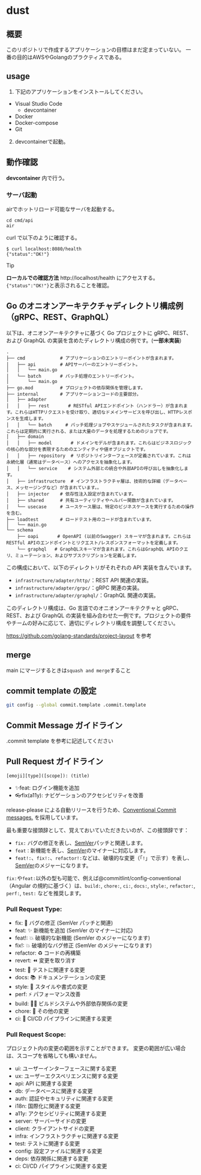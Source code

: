 # dust

## 概要

このリポジトリで作成するアプリケーションの目標はまだ定まっていない。
一番の目的はAWSやGolangのプラクティスである。

## usage

1. 下記のアプリケーションをインストールしてください。

- Visual Studio Code
  - devcontainer
- Docker
- Docker-compose
- Git

2. devcontainerで起動。


## 動作確認

**devcontainer** 内で行う。

### サーバ起動

airでホットリロード可能なサーバを起動する。

```
cd cmd/api
air
```

curl で以下のように確認する。

```
$ curl localhost:8080/health
{"status":"OK!"}
```

> [!TIP]
> **ローカルでの確認方法**
> http://localhost/health にアクセスする。
> `{"status":"OK!"}`と表示されることを確認。

## Go のオニオンアーキテクチャディレクトリ構成例（gRPC、REST、GraphQL）

以下は、オニオンアーキテクチャに基づく Go プロジェクトに gRPC、REST、および GraphQL の実装を含めたディレクトリ構成の例です。(**一部未実装**)

```
.
├── cmd             # アプリケーションのエントリーポイントが含まれます。
│   ├── api         # APIサーバーのエントリーポイント。
│   │   └── main.go
│   └── batch       # バッチ処理のエントリーポイント。
│       └── main.go
├── go.mod          # プロジェクトの依存関係を管理します。
├── internal        # アプリケーションコードの主要部分。
│   ├── adapter
│   │   ├── rest       # RESTful APIエンドポイント（ハンドラー）が含まれます。これらはHTTPリクエストを受け取り、適切なドメインサービスを呼び出し、HTTPレスポンスを生成します。
│   │   └── batch     # バッチ処理ジョブやスケジュールされたタスクが含まれます。これらは定期的に実行される、または大量のデータを処理するためのジョブです。
│   ├── domain
│   │   ├── model       # ドメインモデルが含まれます。これらはビジネスロジックの核心的な部分を表現するためのエンティティや値オブジェクトです。
│   │   ├── repository  # リポジトリインターフェースが定義されています。これは永続化層（通常はデータベース）へのアクセスを抽象化します。
│   │   └── service    # システム外部との統合や外部APIの呼び出しを抽象化します。
│   ├── infrastructure  # インフラストラクチャ層は、技術的な詳細（データベース、メッセージングなど）が含まれています。。
│   ├── injector    # 依存性注入設定が含まれています。
│   ├── shared      # 共有ユーティリティやヘルパー関数が含まれています。
│   └── usecase     # ユースケース層は、特定のビジネスケースを実行するための操作を含む。
├── loadtest        # ロードテスト用のコードが含まれています。
│   └── main.go
└── schema
    ├── oapi       # OpenAPI (以前のSwagger) スキーマが含まれます。これらはRESTful APIのエンドポイントとリクエスト/レスポンスフォーマットを定義します。
    └── graphql   # GraphQLスキーマが含まれます。これらはGraphQL APIのクエリ、ミューテーション、およびサブスクリプションを定義します。
```

この構成において、以下のディレクトリがそれぞれの API 実装を含んでいます。

- `infrastructure/adapter/http/`：REST API 関連の実装。
- `infrastructure/adapter/grpc/`：gRPC 関連の実装。
- `infrastructure/adapter/graphql/`：GraphQL 関連の実装。

このディレクトリ構成は、Go 言語でのオニオンアーキテクチャと gRPC、REST、および GraphQL の実装を組み合わせた一例です。プロジェクトの要件やチームの好みに応じて、適切にディレクトリ構成を調整してください。

https://github.com/golang-standards/project-layout を参考

## merge

main にマージするときは`squash and merge`すること

## commit template の設定

```bash
git config --global commit.template .commit.template
```

## Commit Message ガイドライン

.commit template を参考に記述してください

## Pull Request ガイドライン

`[emoji][type]([scope]): (title)`

- ✨feat: ログイン機能を追加
- 👓fix(a11y): ナビゲーションのアクセシビリティを改善

release-please による自動リリースを行うため、[Conventional Commit messages\.](https://www.conventionalcommits.org/) を採用しています。

最も重要な接頭辞として、覚えておいていただきたいのが、この接頭辞です：

- `fix:` バグの修正を表し、[SemVer](https://semver.org/)パッチと関連します。
- `feat：`新機能を表し、[SemVer](https://semver.org/)のマイナーに対応します。
- `feat!:`、`fix!:`、`refactor!:`などは、破壊的な変更（「`!`」で示す）を表し、[SemVer](https://semver.org/)のメジャーになります。

`fix:`や`feat:`以外の型も可能で、例えば@commitlint/config-conventional（Angular の規約に基づく）は、`build:`, `chore:`, `ci:`, `docs:`, `style:`, `refactor:`, `perf:`, `test:` などを推奨します。

### Pull Request Type:

- fix: 🐛 バグの修正 (SemVer パッチと関連)
- feat: ✨ 新機能を追加 (SemVer のマイナーに対応)
- feat!: 💥 破壊的な新機能 (SemVer のメジャーになります)
- fix!: 💥 破壊的なバグ修正 (SemVer のメジャーになります)
- refactor: ♻️ コードの再構築
- revert: ⏪ 変更を取り消す
- test: 🧪 テストに関連する変更
- docs: 📚 ドキュメンテーションの変更
- style: 🎨 スタイルや書式の変更
- perf: ⚡ パフォーマンス改善
- build: 👷‍♀️ ビルドシステムや外部依存関係の変更
- chore: 🔧 その他の変更
- ci: 🎡 CI/CD パイプラインに関連する変更

### Pull Request Scope:

プロジェクト内の変更の範囲を示すことができます。
変更の範囲が広い場合は、スコープを省略しても構いません。
- ui: ユーザーインターフェースに関する変更
- ux: ユーザーエクスペリエンスに関する変更
- api: API に関連する変更
- db: データベースに関連する変更
- auth: 認証やセキュリティに関連する変更
- i18n: 国際化に関連する変更
- a11y: アクセシビリティに関連する変更
- server: サーバーサイドの変更
- client: クライアントサイドの変更
- infra: インフラストラクチャに関連する変更
- test: テストに関連する変更
- config: 設定ファイルに関連する変更
- deps: 依存関係に関連する変更
- ci: CI/CD パイプラインに関連する変更
